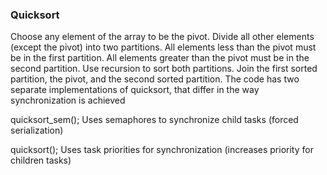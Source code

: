 ### Quicksort

Choose any element of the array to be the pivot.
Divide all other elements (except the pivot) into two partitions.
All elements less than the pivot must be in the first partition.
All elements greater than the pivot must be in the second partition.
Use recursion to sort both partitions.
Join the first sorted partition, the pivot, and the second sorted partition.
The code has two separate implementations of quicksort, that differ in the way synchronization is achieved

quicksort_sem(); Uses semaphores to synchronize child tasks (forced serialization)

quicksort(); Uses task priorities for synchronization (increases priority for children tasks)